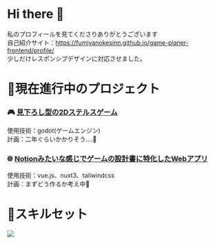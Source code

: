 # Hi there 👋
私のプロフィールを見てくださりありがとうございます  
自己紹介サイト：https://fumiyanokesinn.github.io/game-planer-frontend/profile/  
少しだけレスポンシブデザインに対応させました。

# 📖現在進行中のプロジェクト

### 🎮 [見下ろし型の2Dステルスゲーム](https://github.com/fumiyanokesinn/2DGame_Talk)
 使用技術：godot(ゲームエンジン)  
 計画：二年ぐらいかかりそう....🥴

### 🌐 [Notionみたいな感じでゲームの設計書に特化したWebアプリ](https://github.com/fumiyanokesinn/game-planer-frontend)
 使用技術：vue.js、nuxt3、tailwindcss  
 計画：まずどう作るか考え中🤔

# 🔧スキルセット

<p align="left">
    <img src="https://skillicons.dev/icons?i=vscode,postman,git,js,ts,react,redux,vue,nuxtjs,php,laravel,java,spring,mysql,postgres,docker&perline=8" />
</p>
